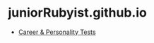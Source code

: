 # juniorRubyist.github.io
- [Career & Personality Tests](https://juniorRubyist.github.io/career.md)
